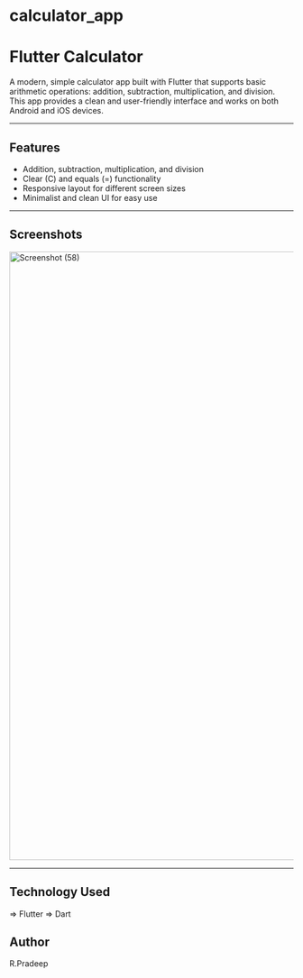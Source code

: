 # calculator_app
# Flutter Calculator

A modern, simple calculator app built with Flutter that supports basic arithmetic operations: addition, subtraction, multiplication, and division.  
This app provides a clean and user-friendly interface and works on both Android and iOS devices.

------

## Features
- Addition, subtraction, multiplication, and division
- Clear (C) and equals (=) functionality
- Responsive layout for different screen sizes
- Minimalist and clean UI for easy use

---

## Screenshots


<img width="1920" height="1080" alt="Screenshot (58)" src="https://github.com/user-attachments/assets/e4769a1d-bd57-43d7-829d-7d46095182ea" />

-------
## Technology Used
=>  Flutter
=>  Dart

## Author
R.Pradeep


